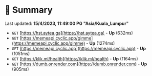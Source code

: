 # 📖 Summary
Last updated: **15/4/2023, 11:49:00 PG "Asia/Kuala_Lumpur"**

- `GET` [https://hst.aytea.ga](https://hst.aytea.ga) - **Up** (632ms)
- `GET` [https://memeapi.cyclic.app/gimme](https://memeapi.cyclic.app/gimme) - **Up** (1274ms)
- `GET` [https://memeapi.cyclic.app](https://memeapi.cyclic.app) - **Up** (1051ms)
- `GET` [https://klik.ml/health](https://klik.ml/health) - **Up** (1164ms)
- `GET` [https://dumb.onrender.com](https://dumb.onrender.com) - **Up** (905ms)
